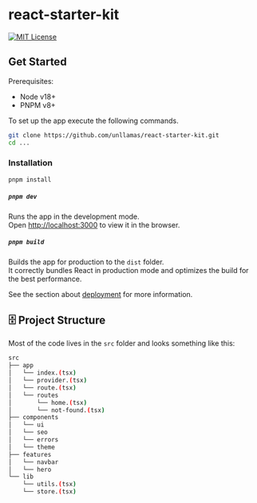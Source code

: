 # react-starter-kit

[![MIT License](https://img.shields.io/github/license/alan2207/bulletproof-react)](https://github.com/unllamas/react-starter-kit/blob/main/LICENSE)

## Get Started

Prerequisites:

- Node v18+
- PNPM v8+

To set up the app execute the following commands.

```bash
git clone https://github.com/unllamas/react-starter-kit.git
cd ...
```

### Installation

```bash
pnpm install
```

##### `pnpm dev`

Runs the app in the development mode.\
Open [http://localhost:3000](http://localhost:3000) to view it in the browser.

##### `pnpm build`

Builds the app for production to the `dist` folder.\
It correctly bundles React in production mode and optimizes the build for the best performance.

See the section about [deployment](https://vitejs.dev/guide/static-deploy) for more information.

## 🗄️ Project Structure

Most of the code lives in the `src` folder and looks something like this:

```sh
src
├── app
│   └── index.(tsx)
│   └── provider.(tsx)
│   └── route.(tsx)
│   └── routes
│       └── home.(tsx)
│       └── not-found.(tsx)
├── components
│   └── ui
│   └── seo
│   └── errors
│   └── theme
├── features
│   └── navbar
│   └── hero
└── lib
    └── utils.(tsx)
    └── store.(tsx)
```
